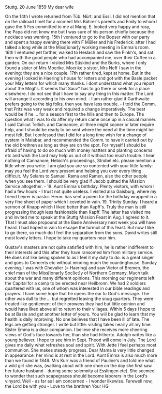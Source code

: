  Stuttg. 20 June 1859
My dear wife

On the 14th I wrote returned from Tüb. Nürt. and Essl. I did not mention that on the railroad I met for a moment Mrs Bührer's parents and Emily to whom I gave the 5 Fcs committed to me at Mang. E. looked very happy and rosy, the Papa did not know me but I was sure of his person chiefly because the necklace was wanting. 15th I ventured to go to the Bopser with our party and spent a happy evening there with F Müller and his Frederick: after I had talked a long while at the Miss[ionar]y working meeting in Emma's room. 16th I ventured yet farther, walked to Heslach and saw the Finkh's, and sat then with the good people who had accompanied me, over their Coffee in a garden. On our return I visited Mrs Süskind and the Burks, where I only found a sister of Mrs Moerike. Moerike's sister, Mrs Neff I saw in the evening: they are a nice couple. 17th rather tired, kept at home. But in the evening I looked in Haering's house for letters and got with the Basle packet your May letters for which many thanks. I dont understand what you report about the Mögl's. It seems that Sauv<ain>* has to go there or seek for a place elsewhere. I do not see that I have to say any thing in this matter. The Lord will arrange it according to his own mind. - I am rather glad if Garthwaite prefers going to the big folks, then you have less trouble. - I told the Comm. that Fritz was very weak and required a change imperatively. The best would be if he ... for a season first to the hills and then to Europe. The question what I was to do after my return came once up in a casual manner. I said Calicut Tellich. and Cannanore, all three might sooner or later require help, and I should be ready to be sent where the need at the time might be most felt. But I confessed that I did for a long time wish for a change of system in Malabar, and recommended the Comm. to have it carried out by the old brethren as long as they are on the spot. For myself I should be afraid of having to do so much with money matters and planting concerns etc and wish the Lord may help us out of it without too much trouble. I hear nothing of Cannanore, Hebich's proceedings, Strobel etc. please mention a little when you write. I am glad you are so contented with your little family: may you feel the Lord very present and helping you over every thing difficult. My Selams to Samuel, Rama and Ramen, also the other people when you see them. I should be very glad if Jacob quitted the Mission Service altogether. - 18. Aunt Emma's birthday. Plenty visitors, with whom I had a few hours - I trust not quite useless. I visited also Gaisburg, where my friend Leyrer is pastor. Herm. has sent a poem for the birthday wrapped in a very fine sheet of paper which I coveted in vain. 19. Trinity Sunday. I heard a sermon of Knapp which I liked better than Kapff's. Truly the man is still progressing though less fashionable than Kapff. The latter has visited me and invited me to speak at the Stuttg Mission Feast in Aug. I agreed to it. That I must also propound at the Basle Anniversary next week you will have heard. I had hoped in vain to escape the turmoil of this feast. But now I like to go there, so much do I feel the separation from the sons. David writes still most lovely letters. I hope to take my quarters near him.

Gustav's masters are not quite satisfied with him, he is rather indifferent to their interests and this after they have ransomed him from military service. He does not like being spoken to as I feel it my duty to do: is a great singer and goes to Concerts etc without minding much the countinghouse. Sunday evening. I was with Chevalier (= Haering) and saw Vietor of Bremen, the chief man of the Miss[ionar]y Soc[iet]y of Northern Germany. Much talk about the war and many different opinions. This morning our regiments left the Capital for a camp to be erected near Heilbronn. We had 2 soldiers quartered with us, one of whom was interested in our bible readings and prayers. I have some hope that he opens the ear to God's message. The other was dull to the ... but regretted leaving the snug quarters. They were treated like gentlemen; of their prowess they had but little opinion and would have liked above all to return to their villages. Within 5 days I hope to be at Basle and get another letter of yours. You will be glad to learn that my health is daily improving. No one believes that I have been ill of late. The legs are getting stronger. I write but little: visiting takes nearly all my time. Sister Emma is a dear companion. I believe she receives more cheering views of God's face towards her, than she had hitherto. Adolph writes like a young believer. I hope to see him in Sept. Theod will come in July. The Lord gives me daily what refreshes soul and spirit. With Jette I feel perhaps most communion. She makes steady progress. Dear Mama is very little changed in appearance: her mind is at rest in the Lord. Aunt Emma is also much more than we found in 1846. Mrs Kurr was a friend of Pauline's and told me what a wild girl she was, (walking about with one shoe on the day she first saw her future husband - during some solemnity at Esslingen etc). She seemed to wonder that such scapegraces should become laborers in the Lord's vinyard. Well - as far as I am concerned - I wonder likewise. Farewell now, the Lord be with you - Love to the brethren  Your HG
